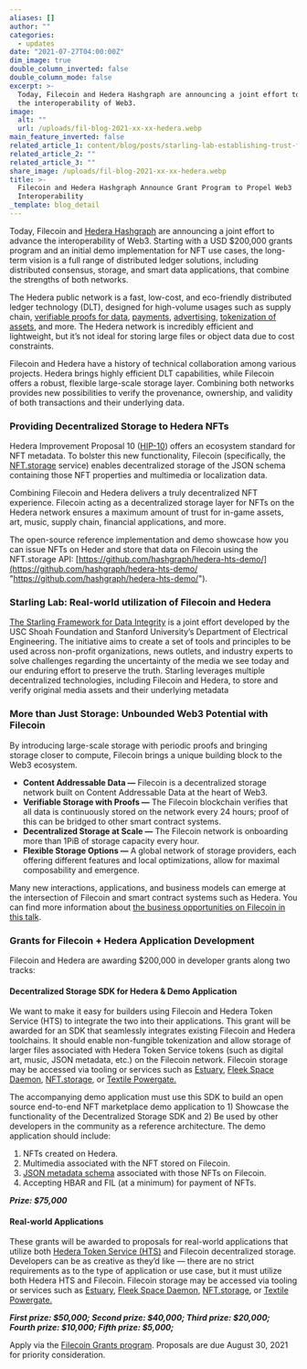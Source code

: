```yaml
---
aliases: []
author: ""
categories:
  - updates
date: "2021-07-27T04:00:00Z"
dim_image: true
double_column_inverted: false
double_column_mode: false
excerpt: >-
  Today, Filecoin and Hedera Hashgraph are announcing a joint effort to advance
  the interoperability of Web3.
image:
  alt: ""
  url: /uploads/fil-blog-2021-xx-xx-hedera.webp
main_feature_inverted: false
related_article_1: content/blog/posts/starling-lab-establishing-trust-for-humanity-s-data.en.md
related_article_2: ""
related_article_3: ""
share_image: /uploads/fil-blog-2021-xx-xx-hedera.webp
title: >-
  Filecoin and Hedera Hashgraph Announce Grant Program to Propel Web3
  Interoperability
_template: blog_detail
---
```


Today, Filecoin and [Hedera Hashgraph](https://hedera.com/) are announcing a joint effort to advance the interoperability of Web3. Starting with a USD $200,000 grants program and an initial demo implementation for NFT use cases, the long-term vision is a full range of distributed ledger solutions, including distributed consensus, storage, and smart data applications, that combine the strengths of both networks.

The Hedera public network is a fast, low-cost, and eco-friendly distributed ledger technology (DLT), designed for high-volume usages such as supply chain, [verifiable proofs for data](https://hedera.com/users/hala-systems), [payments](https://hedera.com/blog/eftpos-pioneers-new-ecommerce-micropayments-solution-using-hedera-hashgraph), [advertising](https://hedera.com/users/adsdax), [tokenization of assets](https://hedera.com/users/toko-by-dla-piper), and more. The Hedera network is incredibly efficient and lightweight, but it’s not ideal for storing large files or object data due to cost constraints.

Filecoin and Hedera have a history of technical collaboration among various projects. Hedera brings highly efficient DLT capabilities, while Filecoin offers a robust, flexible large-scale storage layer. Combining both networks provides new possibilities to verify the provenance, ownership, and validity of both transactions and their underlying data.

### Providing Decentralized Storage to Hedera NFTs

Hedera Improvement Proposal 10 ([HIP-10](https://github.com/hashgraph/hedera-improvement-proposal/blob/master/HIP/hip-10.md)) offers an ecosystem standard for NFT metadata. To bolster this new functionality, Filecoin (specifically, the [NFT.storage](http://nft.storage/) service) enables decentralized storage of the JSON schema containing those NFT properties and multimedia or localization data.

Combining Filecoin and Hedera delivers a truly decentralized NFT experience. Filecoin acting as a decentralized storage layer for NFTs on the Hedera network ensures a maximum amount of trust for in-game assets, art, music, supply chain, financial applications, and more.

The open-source reference implementation and demo showcase how you can issue NFTs on Heder and store that data on Filecoin using the NFT.storage API: [https://github.com/hashgraph/hedera-hts-demo/](https://github.com/hashgraph/hedera-hts-demo/ "https://github.com/hashgraph/hedera-hts-demo/").

### Starling Lab: Real-world utilization of Filecoin and Hedera

[The Starling Framework for Data Integrity](https://hedera.com/users/starling) is a joint effort developed by the USC Shoah Foundation and Stanford University’s Department of Electrical Engineering. The initiative aims to create a set of tools and principles to be used across non-profit organizations, news outlets, and industry experts to solve challenges regarding the uncertainty of the media we see today and our enduring effort to preserve the truth. Starling leverages multiple decentralized technologies, including Filecoin and Hedera, to store and verify original media assets and their underlying metadata

### More than Just Storage: Unbounded Web3 Potential with Filecoin

By introducing large-scale storage with periodic proofs and bringing storage closer to compute, Filecoin brings a unique building block to the Web3 ecosystem.

- **Content Addressable Data —** Filecoin is a decentralized storage network built on Content Addressable Data at the heart of Web3.
- **Verifiable Storage with Proofs —** The Filecoin blockchain verifies that all data is continuously stored on the network every 24 hours; proof of this can be bridged to other smart contract systems.
- **Decentralized Storage at Scale —** The Filecoin network is onboarding more than 1PiB of storage capacity every hour.
- **Flexible Storage Options —** A global network of storage providers, each offering different features and local optimizations, allow for maximal composability and emergence.

Many new interactions, applications, and business models can emerge at the intersection of Filecoin and smart contract systems such as Hedera. You can find more information about [the business opportunities on Filecoin in this talk](https://www.youtube.com/watch?v=5CPUSPUGOZ0).

### Grants for Filecoin + Hedera Application Development

Filecoin and Hedera are awarding $200,000 in developer grants along two tracks:

#### **Decentralized Storage SDK for Hedera & Demo Application**

We want to make it easy for builders using Filecoin and Hedera Token Service (HTS) to integrate the two into their applications. This grant will be awarded for an SDK that seamlessly integrates existing Filecoin and Hedera toolchains. It should enable non-fungible tokenization and allow storage of larger files associated with Hedera Token Service tokens (such as digital art, music, JSON metadata, etc.) on the Filecoin network. Filecoin storage may be accessed via tooling or services such as [Estuary](https://estuary.tech/), [Fleek Space Daemon](https://github.com/FleekHQ/space-daemon), [NFT.storage](https://nft.storage/), or [Textile Powergate.](https://github.com/textileio/powergate/)

The accompanying demo application must use this SDK to build an open source end-to-end NFT marketplace demo application to 1) Showcase the functionality of the Decentralized Storage SDK and 2) Be used by other developers in the community as a reference architecture. The demo application should include:

1. NFTs created on Hedera.
2. Multimedia associated with the NFT stored on Filecoin.
3. [JSON metadata schema](https://github.com/hashgraph/hedera-improvement-proposal/blob/master/HIP/hip-10.md) associated with those NFTs on Filecoin.
4. Accepting HBAR and FIL (at a minimum) for payment of NFTs.

**_Prize: $75,000_**

#### **Real-world Applications**

These grants will be awarded to proposals for real-world applications that utilize both [Hedera Token Service (HTS)](http://hedera.com/token-service) and Filecoin decentralized storage. Developers can be as creative as they’d like — there are no strict requirements as to the type of application or use case, but it must utilize both Hedera HTS and Filecoin. Filecoin storage may be accessed via tooling or services such as [Estuary](https://estuary.tech/), [Fleek Space Daemon](https://github.com/FleekHQ/space-daemon), [NFT.storage](https://nft.storage/), or [Textile Powergate.](https://github.com/textileio/powergate/)

**_First prize: $50,000; Second prize: $40,000; Third prize: $20,000; Fourth prize: $10,000; Fifth prize: $5,000;_**

Apply via the [Filecoin Grants program](https://github.com/filecoin-project/devgrants/tree/master). Proposals are due August 30, 2021 for priority consideration.
